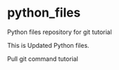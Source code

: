 # python_files
Python files repository for git tutorial

This is Updated Python files.

Pull git command tutorial

